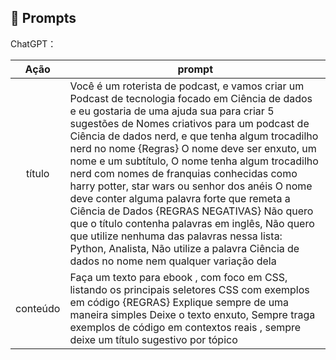 ## 🧠 Prompts


ChatGPT：

|   Ação   | prompt                                                                                                                                                                                                                                                                         |
| :------: | ------------------------------------------------------------------------------------------------------------------------------------------------------------------------------------------------------------------------------------------------------------------------------ |
|  título  | Você é um roterista de podcast, e vamos criar um Podcast de tecnologia focado em Ciência de dados e eu gostaria de uma ajuda sua para criar 5 sugestões de Nomes criativos para um podcast de Ciência de dados nerd, e que tenha algum trocadilho nerd no nome  {Regras} O nome deve ser enxuto, um nome e um subtítulo, O nome tenha algum trocadilho nerd com nomes de franquias conhecidas como harry potter, star wars ou senhor dos anéis  O nome deve conter alguma palavra forte que remeta a Ciência de Dados {REGRAS NEGATIVAS} Não quero que o título contenha palavras em inglês, Não quero que utilize nenhuma das palavras nessa lista: Python, Analista, Não utilize a palavra Ciência de dados no nome nem qualquer variação dela |
| conteúdo | Faça um texto para ebook , com foco em CSS, listando os principais seletores CSS com exemplos em código {REGRAS} Explique sempre de uma maneira simples Deixe o texto enxuto, Sempre traga exemplos de código em contextos reais , sempre deixe um título sugestivo por tópico |

